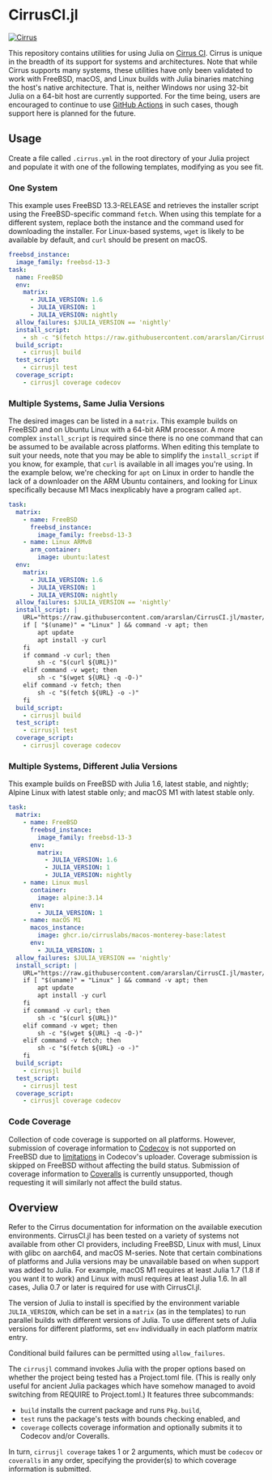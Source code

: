 # CirrusCI.jl

[![Cirrus](https://api.cirrus-ci.com/github/ararslan/CirrusCI.jl.svg)](https://cirrus-ci.com/github/ararslan/CirrusCI.jl)

This repository contains utilities for using Julia on [Cirrus CI](https://cirrus-ci.org).
Cirrus is unique in the breadth of its support for systems and architectures.
Note that while Cirrus supports many systems, these utilities have only been validated to
work with FreeBSD, macOS, and Linux builds with Julia binaries matching the host's native
architecture.
That is, neither Windows nor using 32-bit Julia on a 64-bit host are currently supported.
For the time being, users are encouraged to continue to use
[GitHub Actions](https://github.com/julia-actions/setup-julia) in such cases, though
support here is planned for the future.

## Usage

Create a file called `.cirrus.yml` in the root directory of your Julia project and populate
it with one of the following templates, modifying as you see fit.

### One System

This example uses FreeBSD 13.3-RELEASE and retrieves the installer script using the
FreeBSD-specific command `fetch`.
When using this template for a different system, replace both the instance and the command
used for downloading the installer.
For Linux-based systems, `wget` is likely to be available by default, and `curl` should
be present on macOS.

```yaml
freebsd_instance:
  image_family: freebsd-13-3
task:
  name: FreeBSD
  env:
    matrix:
      - JULIA_VERSION: 1.6
      - JULIA_VERSION: 1
      - JULIA_VERSION: nightly
  allow_failures: $JULIA_VERSION == 'nightly'
  install_script:
    - sh -c "$(fetch https://raw.githubusercontent.com/ararslan/CirrusCI.jl/master/bin/install.sh -o -)"
  build_script:
    - cirrusjl build
  test_script:
    - cirrusjl test
  coverage_script:
    - cirrusjl coverage codecov
```

### Multiple Systems, Same Julia Versions

The desired images can be listed in a `matrix`.
This example builds on FreeBSD and on Ubuntu Linux with a 64-bit ARM processor.
A more complex `install_script` is required since there is no one command that can be
assumed to be available across platforms.
When editing this template to suit your needs, note that you may be able to simplify the
`install_script` if you know, for example, that `curl` is available in all images you're
using.
In the example below, we're checking for `apt` on Linux in order to handle the lack of
a downloader on the ARM Ubuntu containers, and looking for Linux specifically because
M1 Macs inexplicably have a program called `apt`.

```yaml
task:
  matrix:
    - name: FreeBSD
      freebsd_instance:
        image_family: freebsd-13-3
    - name: Linux ARMv8
      arm_container:
        image: ubuntu:latest
  env:
    matrix:
      - JULIA_VERSION: 1.6
      - JULIA_VERSION: 1
      - JULIA_VERSION: nightly
  allow_failures: $JULIA_VERSION == 'nightly'
  install_script: |
    URL="https://raw.githubusercontent.com/ararslan/CirrusCI.jl/master/bin/install.sh"
    if [ "$(uname)" = "Linux" ] && command -v apt; then
        apt update
        apt install -y curl
    fi
    if command -v curl; then
        sh -c "$(curl ${URL})"
    elif command -v wget; then
        sh -c "$(wget ${URL} -q -O-)"
    elif command -v fetch; then
        sh -c "$(fetch ${URL} -o -)"
    fi
  build_script:
    - cirrusjl build
  test_script:
    - cirrusjl test
  coverage_script:
    - cirrusjl coverage codecov
```

### Multiple Systems, Different Julia Versions

This example builds on FreeBSD with Julia 1.6, latest stable, and nightly; Alpine Linux
with latest stable only; and macOS M1 with latest stable only.

```yaml
task:
  matrix:
    - name: FreeBSD
      freebsd_instance:
        image_family: freebsd-13-3
      env:
        matrix:
          - JULIA_VERSION: 1.6
          - JULIA_VERSION: 1
          - JULIA_VERSION: nightly
    - name: Linux musl
      container:
        image: alpine:3.14
      env:
        - JULIA_VERSION: 1
    - name: macOS M1
      macos_instance:
        image: ghcr.io/cirruslabs/macos-monterey-base:latest
      env:
        - JULIA_VERSION: 1
  allow_failures: $JULIA_VERSION == 'nightly'
  install_script: |
    URL="https://raw.githubusercontent.com/ararslan/CirrusCI.jl/master/bin/install.sh"
    if [ "$(uname)" = "Linux" ] && command -v apt; then
        apt update
        apt install -y curl
    fi
    if command -v curl; then
        sh -c "$(curl ${URL})"
    elif command -v wget; then
        sh -c "$(wget ${URL} -q -O-)"
    elif command -v fetch; then
        sh -c "$(fetch ${URL} -o -)"
    fi
  build_script:
    - cirrusjl build
  test_script:
    - cirrusjl test
  coverage_script:
    - cirrusjl coverage codecov
```

### Code Coverage

Collection of code coverage is supported on all platforms.
However, submission of coverage information to [Codecov](https://codecov.io) is not
supported on FreeBSD due to [limitations](https://github.com/codecov/uploader/issues/849)
in Codecov's uploader.
Coverage submission is skipped on FreeBSD without affecting the build status.
Submission of coverage information to [Coveralls](https://coveralls.io) is currently
unsupported, though requesting it will similarly not affect the build status.

## Overview

Refer to the Cirrus documentation for information on the available execution environments.
CirrusCI.jl has been tested on a variety of systems not available from other CI providers,
including FreeBSD, Linux with musl, Linux with glibc on aarch64, and macOS M-series.
Note that certain combinations of platforms and Julia versions may be unavailable based on
when support was added to Julia.
For example, macOS M1 requires at least Julia 1.7 (1.8 if you want it to work) and Linux
with musl requires at least Julia 1.6.
In all cases, Julia 0.7 or later is required for use with CirrusCI.jl.

The version of Julia to install is specified by the environment variable `JULIA_VERSION`,
which can be set in a `matrix` (as in the templates) to run parallel builds with different
versions of Julia.
To use different sets of Julia versions for different platforms, set `env` individually
in each platform matrix entry.

Conditional build failures can be permitted using `allow_failures`.

The `cirrusjl` command invokes Julia with the proper options based on whether the project
being tested has a Project.toml file.
(This is really only useful for ancient Julia packages which have somehow managed to avoid
switching from REQUIRE to Project.toml.)
It features three subcommands:

* `build` installs the current package and runs `Pkg.build`,
* `test` runs the package's tests with bounds checking enabled, and
* `coverage` collects coverage information and optionally submits it to Codecov and/or Coveralls.

In turn, `cirrusjl coverage` takes 1 or 2 arguments, which must be `codecov` or `coveralls`
in any order, specifying the provider(s) to which coverage information is submitted.
